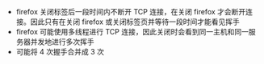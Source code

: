 - firefox 关闭标签后一段时间内不断开 TCP 连接，在关闭 firefox 才会断开连接。因此只有在关闭 firefox 或关闭标签页并等待一段时间才能看见挥手
- firefox 可能使用多线程进行 TCP 连接，因此关闭时会看到同一主机和同一服务器并发地进行多次挥手
- 可能将 4 次握手合并成 3 次